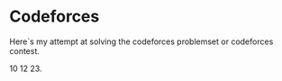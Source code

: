 
# Codeforces
Here`s my attempt at solving the codeforces problemset or codeforces  contest.

10 12 23.

